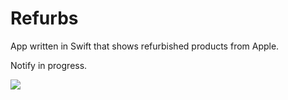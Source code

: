 # Refurbs
App written in Swift that shows refurbished products from Apple.

Notify in progress.


![](https://imgur.com/a/MXxyjO2)
